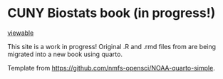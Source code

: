 
# CUNY Biostats book (in progress!)

[viewable](https://jsgosnell.github.io/cuny_biostats_book/)

This site is a work in progress! Original .R and .rmd files from are
being 
migrated into a new book using quarto.

Template from https://github.com/nmfs-opensci/NOAA-quarto-simple.  